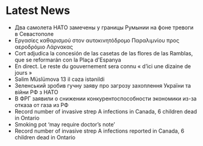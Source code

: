 # Latest News
-  Два самолета НАТО замечены у границы Румынии на фоне тревоги в Севастополе
-  Εργασίες καθαρισμού στον αυτοκινητόδρομο Παραλιμνίου προς αεροδρόμιο Λάρνακας
-  Cort adjudica la concesión de las casetas de las flores de las Ramblas, que se reformarán con la Plaça d'Espanya
-  En direct. Le reste du gouvernement sera connu « d’ici une dizaine de jours »
-  Səlim Müslümova 13 il cəza istənildi
-  Зеленський зробив гучну заяву про загрозу захоплення України та війни РФ з НАТО
-  В ФРГ заявили о снижении конкурентоспособности экономики из-за отказа от газа из РФ
-  Record number of invasive strep A infections in Canada, 6 children dead in Ontario
-  Smoking pot ‘may require doctor’s note’
-  Record number of invasive strep A infections reported in Canada, 6 children dead in Ontario
